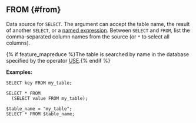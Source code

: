 ## FROM {#from}

Data source for `SELECT`. The argument can accept the table name, the result of another `SELECT`, or a [named expression](../../expressions.md#named-nodes). Between `SELECT` and `FROM`, list the comma-separated column names from the source (or `*` to select all columns).

{% if feature_mapreduce %}The table is searched by name in the database specified by the operator [USE](../../use.md).{% endif %}

**Examples:**

```yql
SELECT key FROM my_table;
```

```yql
SELECT * FROM
  (SELECT value FROM my_table);
```

```yql
$table_name = "my_table";
SELECT * FROM $table_name;
```